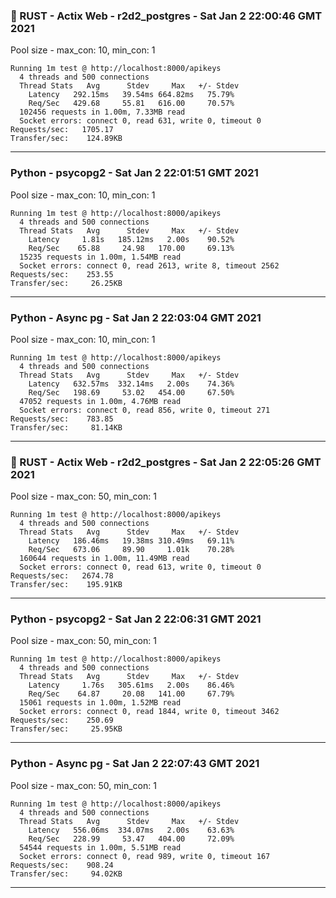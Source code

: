 ### 🦀 RUST - Actix Web - r2d2_postgres - Sat Jan  2 22:00:46 GMT 2021

Pool size - max_con: 10, min_con: 1

```
Running 1m test @ http://localhost:8000/apikeys
  4 threads and 500 connections
  Thread Stats   Avg      Stdev     Max   +/- Stdev
    Latency   292.15ms   39.54ms 664.82ms   75.79%
    Req/Sec   429.68     55.81   616.00     70.57%
  102456 requests in 1.00m, 7.33MB read
  Socket errors: connect 0, read 631, write 0, timeout 0
Requests/sec:   1705.17
Transfer/sec:    124.89KB
```
---
### Python - psycopg2 - Sat Jan  2 22:01:51 GMT 2021

Pool size - max_con: 10, min_con: 1

```
Running 1m test @ http://localhost:8000/apikeys
  4 threads and 500 connections
  Thread Stats   Avg      Stdev     Max   +/- Stdev
    Latency     1.81s   185.12ms   2.00s    90.52%
    Req/Sec    65.88     24.98   170.00     69.13%
  15235 requests in 1.00m, 1.54MB read
  Socket errors: connect 0, read 2613, write 8, timeout 2562
Requests/sec:    253.55
Transfer/sec:     26.25KB
```
---
### Python - Async pg - Sat Jan  2 22:03:04 GMT 2021

Pool size - max_con: 10, min_con: 1

```
Running 1m test @ http://localhost:8000/apikeys
  4 threads and 500 connections
  Thread Stats   Avg      Stdev     Max   +/- Stdev
    Latency   632.57ms  332.14ms   2.00s    74.36%
    Req/Sec   198.69     53.02   454.00     67.50%
  47052 requests in 1.00m, 4.76MB read
  Socket errors: connect 0, read 856, write 0, timeout 271
Requests/sec:    783.85
Transfer/sec:     81.14KB
```
---
### 🦀 RUST - Actix Web - r2d2_postgres - Sat Jan  2 22:05:26 GMT 2021

Pool size - max_con: 50, min_con: 1

```
Running 1m test @ http://localhost:8000/apikeys
  4 threads and 500 connections
  Thread Stats   Avg      Stdev     Max   +/- Stdev
    Latency   186.46ms   19.38ms 310.49ms   69.11%
    Req/Sec   673.06     89.90     1.01k    70.28%
  160644 requests in 1.00m, 11.49MB read
  Socket errors: connect 0, read 613, write 0, timeout 0
Requests/sec:   2674.78
Transfer/sec:    195.91KB
```
---
### Python - psycopg2 - Sat Jan  2 22:06:31 GMT 2021

Pool size - max_con: 50, min_con: 1

```
Running 1m test @ http://localhost:8000/apikeys
  4 threads and 500 connections
  Thread Stats   Avg      Stdev     Max   +/- Stdev
    Latency     1.76s   305.61ms   2.00s    86.46%
    Req/Sec    64.87     20.08   141.00     67.79%
  15061 requests in 1.00m, 1.52MB read
  Socket errors: connect 0, read 1844, write 0, timeout 3462
Requests/sec:    250.69
Transfer/sec:     25.95KB
```
---
### Python - Async pg - Sat Jan  2 22:07:43 GMT 2021

Pool size - max_con: 50, min_con: 1

```
Running 1m test @ http://localhost:8000/apikeys
  4 threads and 500 connections
  Thread Stats   Avg      Stdev     Max   +/- Stdev
    Latency   556.06ms  334.07ms   2.00s    63.63%
    Req/Sec   228.99     53.47   404.00     72.09%
  54544 requests in 1.00m, 5.51MB read
  Socket errors: connect 0, read 989, write 0, timeout 167
Requests/sec:    908.24
Transfer/sec:     94.02KB
```
---
